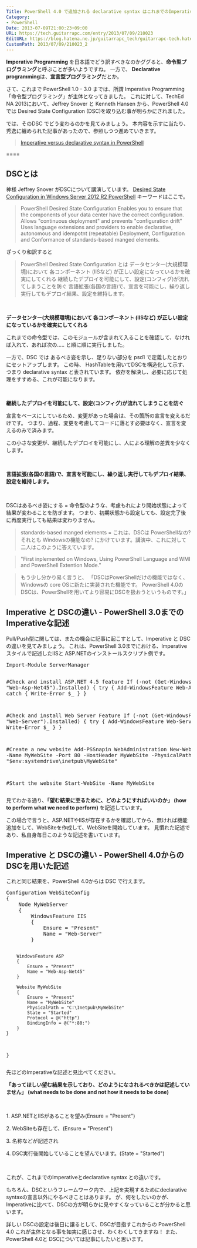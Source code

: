 ```yaml
---
Title: PowerShell 4.0 で追加される declarative syntax はこれまでのImperativeとどう違うのか
Category:
- PowerShell
Date: 2013-07-09T21:00:23+09:00
URL: https://tech.guitarrapc.com/entry/2013/07/09/210023
EditURL: https://blog.hatena.ne.jp/guitarrapc_tech/guitarrapc-tech.hatenablog.com/atom/entry/11696248318757675835
CustomPath: 2013/07/09/210023_2
---
```


<p><strong>Imperative Programming </strong>を日本語でどう訳すべきなのかググると、<strong>命令型プログラミング</strong>と呼ぶことが多いようですね。 一方で、 <strong>Declarative programming</strong>は、<strong>宣言型プログラミング</strong>だとか。</p>
<p>さて、これまで PowerShell 1.0 - 3.0 までは、所謂 Imperative Programming 「命令型プログラミング」が主体となってきました。 これに対して、TechEd NA 2013において、Jeffrey Snover と Kenneth Hansen から、PowerShell 4.0では Desired State Configuration (DSC)を取り込む事が明らかにされました。</p>
<p>では、そのDSC でどう変わるのかを見てみましょう。 本内容を示すに当たり、秀逸に纏められた記事があったので、参照しつつ進めていきます。</p>
<blockquote><a href="http://www.powershellmagazine.com/2013/07/05/imperative-versus-declarative-syntax-in-powershell/?utm_source=feedburner&amp;utm_medium=feed&amp;utm_campaign=Feed%3A+PowershellMagazine+%28PowerShell+Magazine%29" target="_blank">Imperative versus declarative syntax in PowerShell</a></blockquote>
<p>====</p>
<h2>DSCとは</h2>
<p>神様 Jeffrey Snover がDSCについて講演しています。 <a href="http://channel9.msdn.com/Events/TechEd/NorthAmerica/2013/MDC-B302#fbid=fgS-kYaoqSg" target="_blank">Desired State Configuration in Windows Server 2012 R2 PowerShell</a> キーワードはここで。</p>
<blockquote>PowerShell Desired State Configuration Enables you to ensure that the components of your data center have the correct configuration. Allows "continuous deployment" and prevents "configuration drift" Uses language extensions and providers to enable declarative, autonomous and idempotnt (repeatable) Deployment, Configuration and Conformance of standards-based manged elements.</blockquote>
<p>ざっくり和訳すると</p>
<blockquote>PowerShell Desired State Configuration とは データセンター(大規模環境)において 各コンポーネント (IISなど) が正しい設定になっているかを確実にしてくれる 継続したデプロイを可能にして、設定(コンフィグ)が流れてしまうことを防ぐ 言語拡張(各国の言語)で、宣言を可能にし、繰り返し実行してもデプロイ結果、設定を維持します。</blockquote>
<p> </p>
<p><strong>データセンター(大規模環境)において 各コンポーネント (IISなど) が正しい設定になっているかを確実にしてくれる</strong></p>
<p>これまでの命令型では、このモジュールが含まれて入ることを確認して、なければ入れて、あれば次の..... と順に順に実行しました。</p>
<p>一方で、DSC では あるべき姿を示し、足りない部分を psd1 で定義したとおりにセットアップします。 この時、 HashTableを用いてDSCを構造化して示す、つまり declarative syntax と表されています。 依存を解決し、必要に応じて処理をすすめる、これが可能になります。</p>
<p> </p>
<p><strong>継続したデプロイを可能にして、設定(コンフィグ)が流れてしまうことを防ぐ</strong></p>
<p>宣言をベースにしているため、変更があった場合は、その箇所の宣言を変えるだけです。 つまり、過程、変更を考慮してコードに落とす必要はなく、宣言を変えるのみで済みます。</p>
<p>この小さな変更が、継続したデプロイを可能にし、人による理解の差異を少なくします。</p>
<p> </p>
<p><strong>言語拡張(各国の言語)で、宣言を可能にし、繰り返し実行してもデプロイ結果、設定を維持します。</strong></p>
<p> </p>
<p>DSCはあるべき姿にする = 命令型のような、考慮もれにより開始状態によって結果が変わることを防ぎます。 つまり、初期状態から設定しても、設定完了後に再度実行しても結果は変わりません。</p>
<blockquote>standards-based manged elements = これは、DSCは PowerShellなの?それとも Windowsの機能なの? にかけています。講演中、これに対して二人はこのように答えています。</blockquote>
<blockquote>"First inplemented on Windows, Using PowerShell Language and WMI and PowerShell Extention Mode."</blockquote>
<blockquote>もう少し分かり易く言うと、 「DSCはPowerShellだけの機能ではなく、 Windowsの core OSに新たに実装された機能です。 PowerShell 4.0の DSCは、PowerShellを用いてより容易にDSCを扱おうというものです。」</blockquote>
<h2>Imperative と DSCの違い - PowerShell 3.0までのImperativeな記述</h2>
<p>Pull/Push型に関しては、またの機会に記事に起こすとして、Imperative と DSCの違いを見てみましょう。 これは、PowerShell 3.0までにおける、Imperativeスタイルで記述したIISと ASP.NETのインストールスクリプト例です。</p>
<pre class="brush: powershell">Import-Module ServerManager

#Check and install ASP.NET 4.5 feature
If (-not (Get-WindowsFeature "Web-Asp-Net45").Installed) {
	try {
		Add-WindowsFeature Web-Asp-Net45
	}
	catch {
		Write-Error $_
	}
}

#Check and install Web Server Feature
If (-not (Get-WindowsFeature "Web-Server").Installed) {
	try {
		Add-WindowsFeature Web-Server
	}
	catch {
		Write-Error $_
	}
}

#Create a new website
Add-PSSnapin WebAdministration
New-WebSite -Name MyWebSite -Port 80 -HostHeader MyWebSite -PhysicalPath "$env:systemdrive\inetpub\MyWebSite"

#Start the website
Start-WebSite -Name MyWebSite
</pre>
<p>見てわかる通り、<strong>「望む結果に至るために、どのようにすればいいのか」 (how to perform what we need to perform) </strong>を記述しています。</p>
<p>この場合で言うと、ASP.NETやIISが存在するかを確認してから、無ければ機能追加をして、WebSiteを作成して、WebSiteを開始しています。 見慣れた記述であり、私自身毎日このような記述を書いています。</p>
<h2>Imperative と DSCの違い - PowerShell 4.0からのDSCを用いた記述</h2>
<p>これと同じ結果を、PowerShell 4.0からは DSC で行えます。</p>
<pre class="brush: powershell">Configuration WebSiteConfig
{
	Node MyWebServer
	{
		WindowsFeature IIS
		{
			Ensure = "Present"
			Name = "Web-Server"
		}

		WindowsFeature ASP
		{
			Ensure = "Present"
			Name = "Web-Asp-Net45"
		}

		Website MyWebSite
		{
			Ensure = "Present"
			Name = "MyWebSite"
			PhysicalPath = "C:\Inetpub\MyWebSite"
			State = "Started"
			Protocol = @("http")
			BindingInfo = @("*:80:")
		}
	}
}
</pre>
<p>先ほどのImperativeな記述と見比べてください。</p>
<p><strong>「あってほしい望む結果を示しており、どのようになされるべきかは記述していません」 (what needs to be done and not how it needs to be done) </strong></p>
<p> </p>
<p>1. ASP.NETとIISがあることを望み(Ensure = "Present")</p>
<p>2. WebSiteも存在して、(Ensure = "Present")</p>
<p>3. 名称などが記述され</p>
<p>4. DSC実行後開始していることを望んでいます。(State = "Started")</p>
<p> </p>
<p>これが、これまでのImperativeとdeclarative syntax との違いです。</p>
<p>もちろん、DSCというフレームワーク内で、上記を実現するためにdeclarative syntaxの宣言以外にやるべきことはあります。 が、何をしたいのかが、Imperativeに比べて、DSCの方が明らかに見やすくなっていることが分かると思います。</p>
<p>詳しい DSCの設定は後日に譲るとして、DSCが目指すこれからの PowerShell 4.0 これが主体となる事を如実に感じさせ、わくわくしてきますね！ また、PowerShell 4.0と DSCについては記事にしたいと思います。</p>
